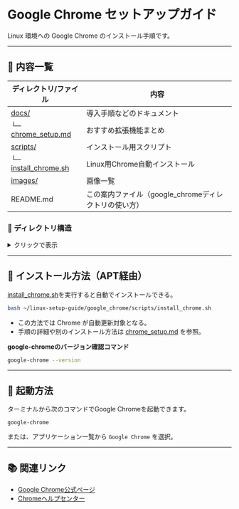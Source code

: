 # Google Chrome セットアップガイド

Linux 環境への Google Chrome のインストール手順です。

---
## 📄 内容一覧

| ディレクトリ/ファイル                  | 内容                   |
| ---------------------------- | -------------------- |
| [docs/](./docs/)                | 導入手順などのドキュメント         |
| └─ [chrome_setup.md](./docs/chrome_setup.md)       | おすすめ拡張機能まとめ |
| [scripts/](./scripts/)                       | インストール用スクリプト            |
| └─ [install_chrome.sh](./scripts/install_chrome.sh)    | Linux用Chrome自動インストール      |
| [images/](./images/)                       | 画像一覧    |
| README.md                            | この案内ファイル（google_chromeディレクトリの使い方）

### 📂 ディレクトリ構造

<details>
<summary>クリックで表示</summary>

```plaintext
./
├── README.md
├── docs/
│   └── chrome_setup.md
├── images/
└── scripts/
    └── install_chrome.sh
```

</details>

---

## 🚀 インストール方法（APT経由）

[install_chrome.sh](./scripts/install_chrome.sh)を実行すると自動でインストールできる。

```bash
bash ~/linux-setup-guide/google_chrome/scripts/install_chrome.sh
```

- この方法では Chrome が自動更新対象となる。
- 手順の詳細や別のインストール方法は [chrome_setup.md](./docs/chrome_setup.md) を参照。

**google-chromeのバージョン確認コマンド**

```bash
google-chrome --version
```

---

## 🚦 起動方法

ターミナルから次のコマンドでGoogle Chromeを起動できます。

```
google-chrome
```

または、アプリケーション一覧から `Google Chrome` を選択。

---


## 📚 関連リンク

- [Google Chrome公式ページ](https://www.google.com/chrome/)
- [Chromeヘルプセンター](https://support.google.com/chrome)

